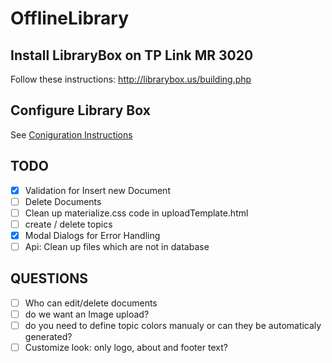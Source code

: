 # OfflineLibrary

## Install LibraryBox on TP Link MR 3020

Follow these instructions: <http://librarybox.us/building.php>

## Configure Library Box

See [Coniguration Instructions](docs/configure.md)

## TODO

* [x] Validation for Insert new Document
* [ ] Delete Documents 
* [ ] Clean up materialize.css code in uploadTemplate.html
* [ ] create / delete topics
* [x] Modal Dialogs for Error Handling
* [ ] Api: Clean up files which are not in database

## QUESTIONS

* [ ] Who can edit/delete documents
* [ ] do we want an Image upload?
* [ ] do you need to define topic colors manualy or can they be automaticaly generated?
* [ ] Customize look: only logo, about and footer text?
